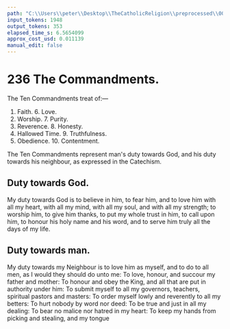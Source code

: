 ```yaml
---
path: "C:\\Users\\peter\\Desktop\\TheCatholicReligion\\preprocessed\\00253.jpg"
input_tokens: 1948
output_tokens: 353
elapsed_time_s: 6.5654099
approx_cost_usd: 0.011139
manual_edit: false
---
```

# 236 The Commandments.

The Ten Commandments treat of:—

1. Faith.                6. Love.
2. Worship.              7. Purity.
3. Reverence.            8. Honesty.
4. Hallowed Time.        9. Truthfulness.
5. Obedience.           10. Contentment.

The Ten Commandments represent man's duty towards God, and his duty towards his neighbour, as expressed in the Catechism.

## Duty towards God.

My duty towards God is to believe in him, to fear him, and to love him with all my heart, with all my mind, with all my soul, and with all my strength; to worship him, to give him thanks, to put my whole trust in him, to call upon him, to honour his holy name and his word, and to serve him truly all the days of my life.

## Duty towards man.

My duty towards my Neighbour is to love him as myself, and to do to all men, as I would they should do unto me: To love, honour, and succour my father and mother: To honour and obey the King, and all that are put in authority under him: To submit myself to all my governors, teachers, spiritual pastors and masters: To order myself lowly and reverently to all my betters: To hurt nobody by word nor deed: To be true and just in all my dealing: To bear no malice nor hatred in my heart: To keep my hands from picking and stealing, and my tongue